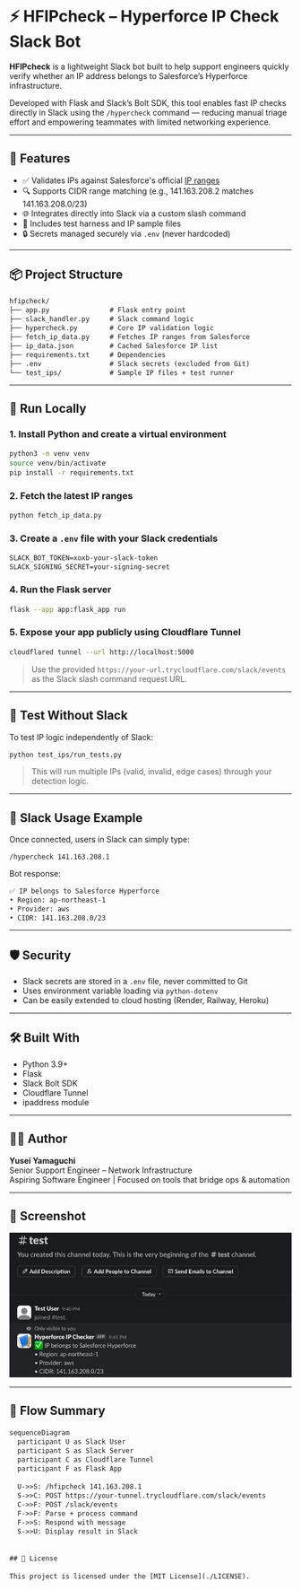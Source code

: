 # ⚡ HFIPcheck – Hyperforce IP Check Slack Bot

**HFIPcheck** is a lightweight Slack bot built to help support engineers quickly verify whether an IP address belongs to Salesforce’s Hyperforce infrastructure.

Developed with Flask and Slack’s Bolt SDK, this tool enables fast IP checks directly in Slack using the `/hypercheck` command — reducing manual triage effort and empowering teammates with limited networking experience.

---

## 🚀 Features

- ✅ Validates IPs against Salesforce's official [IP ranges](https://ip-ranges.salesforce.com/ip-ranges.json)
- 🔍 Supports CIDR range matching (e.g., 141.163.208.2 matches 141.163.208.0/23)
- 🌐 Integrates directly into Slack via a custom slash command
- 🧪 Includes test harness and IP sample files
- 🔒 Secrets managed securely via `.env` (never hardcoded)

---

## 📦 Project Structure

```
hfipcheck/
├── app.py               # Flask entry point
├── slack_handler.py     # Slack command logic
├── hypercheck.py        # Core IP validation logic
├── fetch_ip_data.py     # Fetches IP ranges from Salesforce
├── ip_data.json         # Cached Salesforce IP list
├── requirements.txt     # Dependencies
├── .env                 # Slack secrets (excluded from Git)
└── test_ips/            # Sample IP files + test runner
```

---

## 🧪 Run Locally

### 1. Install Python and create a virtual environment

```bash
python3 -m venv venv
source venv/bin/activate
pip install -r requirements.txt
```

### 2. Fetch the latest IP ranges

```bash
python fetch_ip_data.py
```

### 3. Create a `.env` file with your Slack credentials

```
SLACK_BOT_TOKEN=xoxb-your-slack-token
SLACK_SIGNING_SECRET=your-signing-secret
```

### 4. Run the Flask server

```bash
flask --app app:flask_app run
```

### 5. Expose your app publicly using Cloudflare Tunnel

```bash
cloudflared tunnel --url http://localhost:5000
```

> Use the provided `https://your-url.trycloudflare.com/slack/events` as the Slack slash command request URL.

---

## 🔎 Test Without Slack

To test IP logic independently of Slack:
```bash
python test_ips/run_tests.py
```

> This will run multiple IPs (valid, invalid, edge cases) through your detection logic.

---

## 🤖 Slack Usage Example

Once connected, users in Slack can simply type:

```
/hypercheck 141.163.208.1
```

Bot response:

```
✅ IP belongs to Salesforce Hyperforce
• Region: ap-northeast-1
• Provider: aws
• CIDR: 141.163.208.0/23
```

---

## 🛡️ Security

- Slack secrets are stored in a `.env` file, never committed to Git
- Uses environment variable loading via `python-dotenv`
- Can be easily extended to cloud hosting (Render, Railway, Heroku)

---

## 🛠️ Built With

- Python 3.9+
- Flask
- Slack Bolt SDK
- Cloudflare Tunnel
- ipaddress module

---

## 🧑‍💻 Author

**Yusei Yamaguchi**  
Senior Support Engineer – Network Infrastructure  
Aspiring Software Engineer | Focused on tools that bridge ops & automation

---

## 📸 Screenshot

![HFIPcheck demo](hfipcheck-demo.png)

---

## 🧭 Flow Summary

```mermaid
sequenceDiagram
  participant U as Slack User
  participant S as Slack Server
  participant C as Cloudflare Tunnel
  participant F as Flask App

  U->>S: /hfipcheck 141.163.208.1
  S->>C: POST https://your-tunnel.trycloudflare.com/slack/events
  C->>F: POST /slack/events
  F->>F: Parse + process command
  F->>S: Respond with message
  S->>U: Display result in Slack


## 📝 License

This project is licensed under the [MIT License](./LICENSE).
